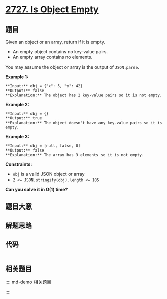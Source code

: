 # [2727. Is Object Empty](https://leetcode.com/problems/is-object-empty)

## 题目

Given an object or an array, return if it is empty.

  * An empty object contains no key-value pairs.
  * An empty array contains no elements.

You may assume the object or array is the output of `JSON.parse`.



**Example 1:**

    
    
    **Input:** obj = {"x": 5, "y": 42}
    **Output:** false
    **Explanation:** The object has 2 key-value pairs so it is not empty.
    

**Example 2:**

    
    
    **Input:** obj = {}
    **Output:** true
    **Explanation:** The object doesn't have any key-value pairs so it is empty.
    

**Example 3:**

    
    
    **Input:** obj = [null, false, 0]
    **Output:** false
    **Explanation:** The array has 3 elements so it is not empty.
    



**Constraints:**

  * `obj` is a valid JSON object or array
  * `2 <= JSON.stringify(obj).length <= 105`



**Can you solve it in O(1) time?**


## 题目大意

## 解题思路

## 代码

```javascript

```

## 相关题目

:::: md-demo 相关题目

::::
